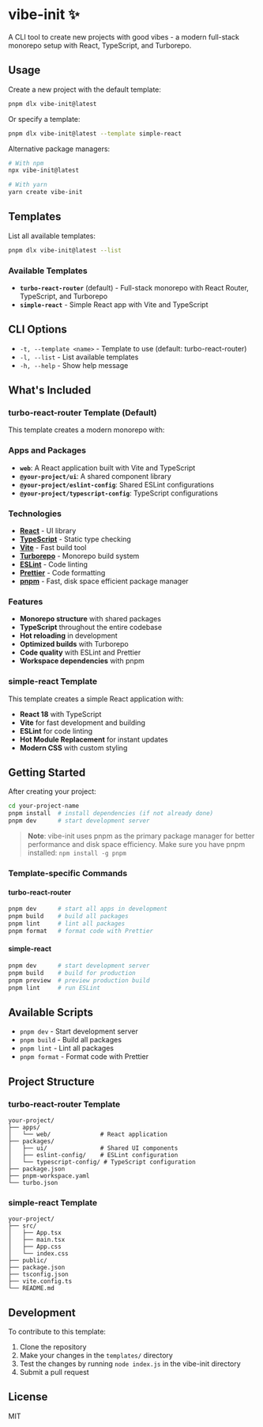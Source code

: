 # vibe-init ✨

A CLI tool to create new projects with good vibes - a modern full-stack monorepo setup with React, TypeScript, and Turborepo.

## Usage

Create a new project with the default template:

```bash
pnpm dlx vibe-init@latest
```

Or specify a template:

```bash
pnpm dlx vibe-init@latest --template simple-react
```

Alternative package managers:

```bash
# With npm
npx vibe-init@latest

# With yarn
yarn create vibe-init
```

## Templates

List all available templates:

```bash
pnpm dlx vibe-init@latest --list
```

### Available Templates

- **`turbo-react-router`** (default) - Full-stack monorepo with React Router, TypeScript, and Turborepo
- **`simple-react`** - Simple React app with Vite and TypeScript

## CLI Options

- `-t, --template <name>` - Template to use (default: turbo-react-router)
- `-l, --list` - List available templates
- `-h, --help` - Show help message

## What's Included

### turbo-react-router Template (Default)

This template creates a modern monorepo with:

### Apps and Packages

- **`web`**: A React application built with Vite and TypeScript
- **`@your-project/ui`**: A shared component library
- **`@your-project/eslint-config`**: Shared ESLint configurations
- **`@your-project/typescript-config`**: TypeScript configurations

### Technologies

- **[React](https://reactjs.org/)** - UI library
- **[TypeScript](https://www.typescriptlang.org/)** - Static type checking
- **[Vite](https://vitejs.dev/)** - Fast build tool
- **[Turborepo](https://turbo.build/)** - Monorepo build system
- **[ESLint](https://eslint.org/)** - Code linting
- **[Prettier](https://prettier.io/)** - Code formatting
- **[pnpm](https://pnpm.io/)** - Fast, disk space efficient package manager

### Features

- **Monorepo structure** with shared packages
- **TypeScript** throughout the entire codebase
- **Hot reloading** in development
- **Optimized builds** with Turborepo
- **Code quality** with ESLint and Prettier
- **Workspace dependencies** with pnpm

### simple-react Template

This template creates a simple React application with:

- **React 18** with TypeScript
- **Vite** for fast development and building
- **ESLint** for code linting
- **Hot Module Replacement** for instant updates
- **Modern CSS** with custom styling

## Getting Started

After creating your project:

```bash
cd your-project-name
pnpm install  # install dependencies (if not already done)
pnpm dev      # start development server
```

> **Note**: vibe-init uses pnpm as the primary package manager for better performance and disk space efficiency. Make sure you have pnpm installed: `npm install -g pnpm`

### Template-specific Commands

#### turbo-react-router
```bash
pnpm dev      # start all apps in development
pnpm build    # build all packages
pnpm lint     # lint all packages
pnpm format   # format code with Prettier
```

#### simple-react
```bash
pnpm dev      # start development server
pnpm build    # build for production
pnpm preview  # preview production build
pnpm lint     # run ESLint
```

## Available Scripts

- `pnpm dev` - Start development server
- `pnpm build` - Build all packages
- `pnpm lint` - Lint all packages
- `pnpm format` - Format code with Prettier

## Project Structure

### turbo-react-router Template
```
your-project/
├── apps/
│   └── web/              # React application
├── packages/
│   ├── ui/               # Shared UI components
│   ├── eslint-config/    # ESLint configuration
│   └── typescript-config/ # TypeScript configuration
├── package.json
├── pnpm-workspace.yaml
└── turbo.json
```

### simple-react Template
```
your-project/
├── src/
│   ├── App.tsx
│   ├── main.tsx
│   ├── App.css
│   └── index.css
├── public/
├── package.json
├── tsconfig.json
├── vite.config.ts
└── README.md
```

## Development

To contribute to this template:

1. Clone the repository
2. Make your changes in the `templates/` directory
3. Test the changes by running `node index.js` in the vibe-init directory
4. Submit a pull request

## License

MIT